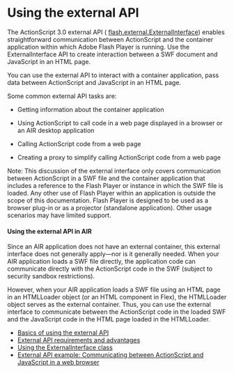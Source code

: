 # Using the external API

The ActionScript 3.0 external API (
[flash.external.ExternalInterface](https://help.adobe.com/en_US/FlashPlatform/reference/actionscript/3/flash/external/ExternalInterface.html))
enables straightforward communication between ActionScript and the container
application within which Adobe Flash Player is running. Use the
ExternalInterface API to create interaction between a SWF document and
JavaScript in an HTML page.

You can use the external API to interact with a container application, pass data
between ActionScript and JavaScript in an HTML page.

Some common external API tasks are:

- Getting information about the container application

- Using ActionScript to call code in a web page displayed in a browser or an AIR
  desktop application

- Calling ActionScript code from a web page

- Creating a proxy to simplify calling ActionScript code from a web page

Note: This discussion of the external interface only covers communication
between ActionScript in a SWF file and the container application that includes a
reference to the Flash Player or instance in which the SWF file is loaded. Any
other use of Flash Player within an application is outside the scope of this
documentation. Flash Player is designed to be used as a browser plug-in or as a
projector (standalone application). Other usage scenarios may have limited
support.

#### Using the external API in AIR

Since an AIR application does not have an external container, this external
interface does not generally apply—nor is it generally needed. When your AIR
application loads a SWF file directly, the application code can communicate
directly with the ActionScript code in the SWF (subject to security sandbox
restrictions).

However, when your AIR application loads a SWF file using an HTML page in an
HTMLLoader object (or an HTML component in Flex), the HTMLLoader object serves
as the external container. Thus, you can use the external interface to
communicate between the ActionScript code in the loaded SWF and the JavaScript
code in the HTML page loaded in the HTMLLoader.

- [Basics of using the external API](WS5b3ccc516d4fbf351e63e3d118a9b90204-7caa.html)
- [External API requirements and advantages](WS5b3ccc516d4fbf351e63e3d118a9b90204-7cab.html)
- [Using the ExternalInterface class](WS5b3ccc516d4fbf351e63e3d118a9b90204-7cb2.html)
- [External API example: Communicating between ActionScript and JavaScript in a web browser](WS5b3ccc516d4fbf351e63e3d118a9b90204-7cb1.html)
